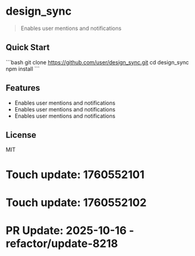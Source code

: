 # design_sync

> Enables user mentions and notifications

## Quick Start

\`\`\`bash
git clone https://github.com/user/design_sync.git
cd design_sync
npm install
\`\`\`

## Features

- Enables user mentions and notifications
- Enables user mentions and notifications
- Enables user mentions and notifications

## License

MIT

# Touch update: 1760552101

# Touch update: 1760552102

# PR Update: 2025-10-16 - refactor/update-8218
